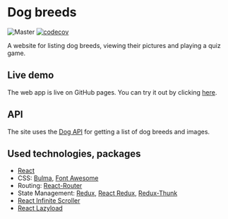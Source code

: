 # Dog breeds

![Master](https://github.com/dricholm/dog-breeds/workflows/Master/badge.svg)
[![codecov](https://codecov.io/gh/dricholm/dog-breeds/branch/master/graph/badge.svg)](https://codecov.io/gh/dricholm/dog-breeds)

A website for listing dog breeds, viewing their pictures and playing a quiz game.

## Live demo

The web app is live on GitHub pages. You can try it out by clicking [here](https://dricholm.github.io/dog-breeds).

## API

The site uses the [Dog API](https://dog.ceo/dog-api/) for getting a list of dog breeds and images.

## Used technologies, packages

- [React](https://reactjs.org/)
- CSS: [Bulma](https://bulma.io/), [Font Awesome](http://fontawesome.io/)
- Routing: [React-Router](https://github.com/ReactTraining/react-router)
- State Management: [Redux](https://redux.js.org/), [React Redux](https://github.com/reactjs/react-redux), [Redux-Thunk](https://github.com/gaearon/redux-thunk)
- [React Infinite Scroller](https://github.com/CassetteRocks/react-infinite-scroller)
- [React Lazyload](https://github.com/twobin/react-lazyload)
